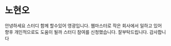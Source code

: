 # 노현오
안녕하세요 스터디 함께 할수있어 영광입니다. 
웹마스터로 작은 회사에서 일하고 있어 향후 개인적으로도 도움이 될까 스터디 참여를 신청했습니다. 
잘부탁드립니다. 감사합니다
